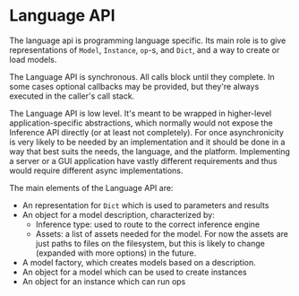 # Language API

The language api is programming language specific. Its main role is to give representations of `Model`, `Instance`, `op`-s, and `Dict`, and a way to create or load models.

The Language API is synchronous. All calls block until they complete. In some cases optional callbacks may be provided, but they're always executed in the caller's call stack. 

The Language API is low level. It's meant to be wrapped in higher-level application-specific abstractions, which normally would not expose the Inference API directly (or at least not completely). For once asynchronicity is very likely to be needed by an implementation and it should be done in a way that best suits the needs, the language, and the platform. Implementing a server or a GUI application have vastly different requirements and thus would require different async implementations.

The main elements of the Language API are:

* An representation for `Dict` which is used to parameters and results
* An object for a model description, characterized by:
    * Inference type: used to route to the correct inference engine
    * Assets: a list of assets needed for the model. For now the assets are just paths to files on the filesystem, but this is likely to change (expanded with more options) in the future.
* A model factory, which creates models based on a description.
* An object for a model which can be used to create instances
* An object for an instance which can run ops
